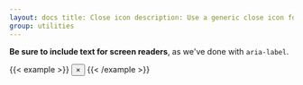 ```yaml
---
layout: docs title: Close icon description: Use a generic close icon for dismissing content like modals and alerts.
group: utilities
---
```


**Be sure to include text for screen readers**, as we've done with `aria-label`.

{{< example >}}
<button type="button" class="close" aria-label="Close">
<span aria-hidden="true">&times;</span>
</button>
{{< /example >}}
